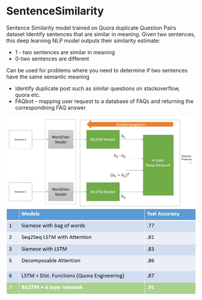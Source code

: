 # SentenceSimilarity
Sentence Similarity model trained on Quora duplicate Question Pairs dataset
Identify sentences that are similar in meaning. Given two sentences, this deep learning NLP model outputs their similarity estimate:
+ 1 - two sentences are similar in meaning
+ 0-two sentences are different


Can be used for problems where you need to determine if two sentences have the same semantic meaning
+ Identify duplicate post such as similar questions on stackoverflow, quora etc.
+ FAQbot - mapping user request to a database of FAQs and returning the correspondning FAQ answer.

![alt text](https://github.com/techbossmb/SentenceSimilarity/blob/master/sentencemodel.JPG?raw=true)
![alt text](https://github.com/techbossmb/SentenceSimilarity/blob/master/bilstm_perf.JPG?raw=true)
